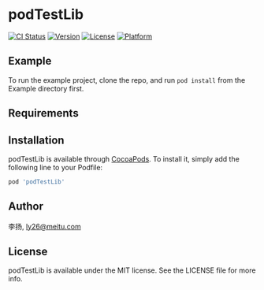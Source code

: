 # podTestLib

[![CI Status](https://img.shields.io/travis/李扬/podTestLib.svg?style=flat)](https://travis-ci.org/李扬/podTestLib)
[![Version](https://img.shields.io/cocoapods/v/podTestLib.svg?style=flat)](https://cocoapods.org/pods/podTestLib)
[![License](https://img.shields.io/cocoapods/l/podTestLib.svg?style=flat)](https://cocoapods.org/pods/podTestLib)
[![Platform](https://img.shields.io/cocoapods/p/podTestLib.svg?style=flat)](https://cocoapods.org/pods/podTestLib)

## Example

To run the example project, clone the repo, and run `pod install` from the Example directory first.

## Requirements

## Installation

podTestLib is available through [CocoaPods](https://cocoapods.org). To install
it, simply add the following line to your Podfile:

```ruby
pod 'podTestLib'
```

## Author

李扬, ly26@meitu.com

## License

podTestLib is available under the MIT license. See the LICENSE file for more info.
